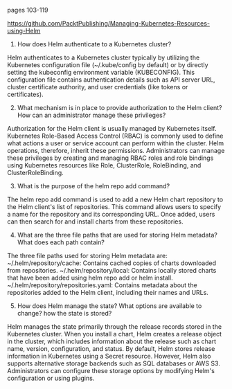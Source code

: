 pages 103-119

https://github.com/PacktPublishing/Managing-Kubernetes-Resources-using-Helm

1. How does Helm authenticate to a Kubernetes cluster?

Helm authenticates to a Kubernetes cluster typically by utilizing the Kubernetes configuration file (~/.kube/config by default) or by directly setting the kubeconfig environment variable (KUBECONFIG). This configuration file contains authentication details such as API server URL, cluster certificate authority, and user credentials (like tokens or certificates).

2. What mechanism is in place to provide authorization to the Helm client?
How can an administrator manage these privileges?

Authorization for the Helm client is usually managed by Kubernetes itself. Kubernetes Role-Based Access Control (RBAC) is commonly used to define what actions a user or service account can perform within the cluster. Helm operations, therefore, inherit these permissions. Administrators can manage these privileges by creating and managing RBAC roles and role bindings using Kubernetes resources like Role, ClusterRole, RoleBinding, and ClusterRoleBinding.

3. What is the purpose of the helm repo add command?

The helm repo add command is used to add a new Helm chart repository to the Helm client's list of repositories. This command allows users to specify a name for the repository and its corresponding URL. Once added, users can then search for and install charts from these repositories.

4. What are the three file paths that are used for storing Helm metadata? What does each path contain?

The three file paths used for storing Helm metadata are:
~/.helm/repository/cache: Contains cached copies of charts downloaded from repositories.
~/.helm/repository/local: Contains locally stored charts that have been added using helm repo add or helm install.
~/.helm/repository/repositories.yaml: Contains metadata about the repositories added to the Helm client, including their names and URLs.

5. How does Helm manage the state? What options are available to change? how the state is stored?

Helm manages the state primarily through the release records stored in the Kubernetes cluster. When you install a chart, Helm creates a release object in the cluster, which includes information about the release such as chart name, version, configuration, and status. By default, Helm stores release information in Kubernetes using a Secret resource. However, Helm also supports alternative storage backends such as SQL databases or AWS S3. Administrators can configure these storage options by modifying Helm's configuration or using plugins.
